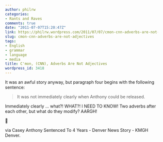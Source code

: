 ```yaml
---
author: philrw
categories:
- Rants and Raves
comments: true
date: "2011-07-07T15:20:47Z"
link: https://philrw.wordpress.com/2011/07/07/cmon-cnn-adverbs-are-not-adjectives/
slug: cmon-cnn-adverbs-are-not-adjectives
tags:
- English
- grammar
- language
- media
title: C'mon, (CNN), Adverbs Are Not Adjectives
wordpress_id: 3418
---
```


It was an awful story anyway, but paragraph four begins with the following sentence:

> It was not immediately clearly when Anthony could be released.


Immediately clearly ... what?! WHAT?! I NEED TO KNOW! Two adverbs after each other, but what do they modify? AARGH!

:slightly_smiling_face:

via Casey Anthony Sentenced To 4 Years - Denver News Story - KMGH Denver.
